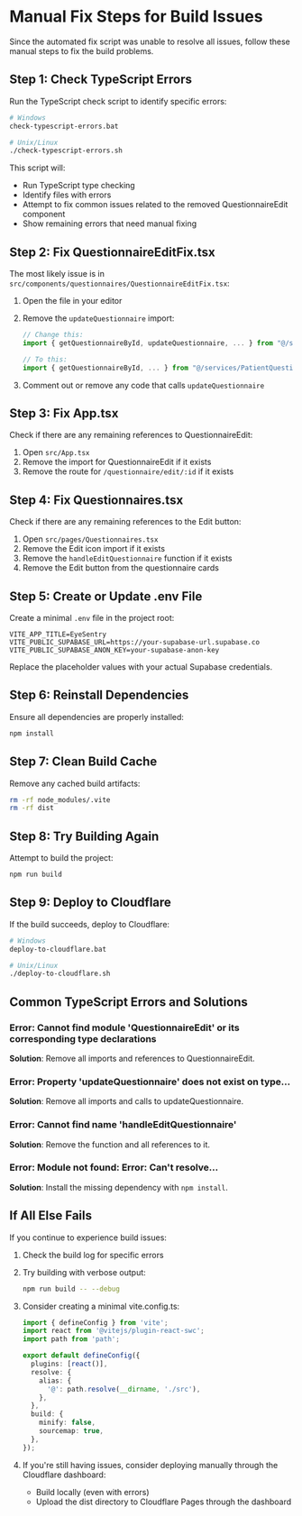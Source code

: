 # Manual Fix Steps for Build Issues

Since the automated fix script was unable to resolve all issues, follow these manual steps to fix the build problems.

## Step 1: Check TypeScript Errors

Run the TypeScript check script to identify specific errors:

```bash
# Windows
check-typescript-errors.bat

# Unix/Linux
./check-typescript-errors.sh
```

This script will:
- Run TypeScript type checking
- Identify files with errors
- Attempt to fix common issues related to the removed QuestionnaireEdit component
- Show remaining errors that need manual fixing

## Step 2: Fix QuestionnaireEditFix.tsx

The most likely issue is in `src/components/questionnaires/QuestionnaireEditFix.tsx`:

1. Open the file in your editor
2. Remove the `updateQuestionnaire` import:
   ```typescript
   // Change this:
   import { getQuestionnaireById, updateQuestionnaire, ... } from "@/services/PatientQuestionnaireService";
   
   // To this:
   import { getQuestionnaireById, ... } from "@/services/PatientQuestionnaireService";
   ```

3. Comment out or remove any code that calls `updateQuestionnaire`

## Step 3: Fix App.tsx

Check if there are any remaining references to QuestionnaireEdit:

1. Open `src/App.tsx`
2. Remove the import for QuestionnaireEdit if it exists
3. Remove the route for `/questionnaire/edit/:id` if it exists

## Step 4: Fix Questionnaires.tsx

Check if there are any remaining references to the Edit button:

1. Open `src/pages/Questionnaires.tsx`
2. Remove the Edit icon import if it exists
3. Remove the `handleEditQuestionnaire` function if it exists
4. Remove the Edit button from the questionnaire cards

## Step 5: Create or Update .env File

Create a minimal `.env` file in the project root:

```
VITE_APP_TITLE=EyeSentry
VITE_PUBLIC_SUPABASE_URL=https://your-supabase-url.supabase.co
VITE_PUBLIC_SUPABASE_ANON_KEY=your-supabase-anon-key
```

Replace the placeholder values with your actual Supabase credentials.

## Step 6: Reinstall Dependencies

Ensure all dependencies are properly installed:

```bash
npm install
```

## Step 7: Clean Build Cache

Remove any cached build artifacts:

```bash
rm -rf node_modules/.vite
rm -rf dist
```

## Step 8: Try Building Again

Attempt to build the project:

```bash
npm run build
```

## Step 9: Deploy to Cloudflare

If the build succeeds, deploy to Cloudflare:

```bash
# Windows
deploy-to-cloudflare.bat

# Unix/Linux
./deploy-to-cloudflare.sh
```

## Common TypeScript Errors and Solutions

### Error: Cannot find module 'QuestionnaireEdit' or its corresponding type declarations

**Solution**: Remove all imports and references to QuestionnaireEdit.

### Error: Property 'updateQuestionnaire' does not exist on type...

**Solution**: Remove all imports and calls to updateQuestionnaire.

### Error: Cannot find name 'handleEditQuestionnaire'

**Solution**: Remove the function and all references to it.

### Error: Module not found: Error: Can't resolve...

**Solution**: Install the missing dependency with `npm install`.

## If All Else Fails

If you continue to experience build issues:

1. Check the build log for specific errors
2. Try building with verbose output:
   ```bash
   npm run build -- --debug
   ```
3. Consider creating a minimal vite.config.ts:
   ```typescript
   import { defineConfig } from 'vite';
   import react from '@vitejs/plugin-react-swc';
   import path from 'path';

   export default defineConfig({
     plugins: [react()],
     resolve: {
       alias: {
         '@': path.resolve(__dirname, './src'),
       },
     },
     build: {
       minify: false,
       sourcemap: true,
     },
   });
   ```

4. If you're still having issues, consider deploying manually through the Cloudflare dashboard:
   - Build locally (even with errors)
   - Upload the dist directory to Cloudflare Pages through the dashboard
